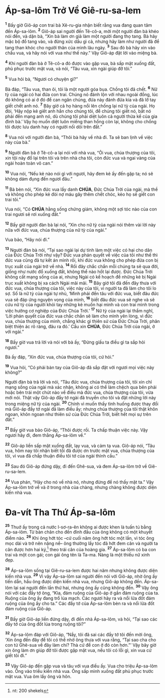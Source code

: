 # Áp-sa-lôm Trở Về Giê-ru-sa-lem
<sup><b>1</b></sup> Bấy giờ Giô-áp con trai bà Xê-ru-gia nhận biết rằng vua đang quan tâm đến Áp-sa-lôm. <sup><b>2</b></sup> Giô-áp sai người đến Tê-cô-a, mời một người đàn bà khéo nói đến, và dặn bà, “Xin bà làm ơn giả làm một người đang thọ tang. Bà hãy mặc bộ đồ tang vào, và đừng xức dầu gì cả, nhưng hãy làm như người đã để tang than khóc cho người thân của mình lâu ngày. <sup><b>3</b></sup> Sau đó bà hãy xin vào chầu vua, và hãy nói với vua như thế này.” Vậy Giô-áp đặt lời vào miệng bà.

<sup><b>4</b></sup> Khi người đàn bà ở Tê-cô-a đó được vào gặp vua, bà sấp mặt xuống đất, phủ phục trước mặt vua, và nói, “Tâu vua, xin ngài giúp đỡ tôi.”

<sup><b>5</b></sup> Vua hỏi bà, “Ngươi có chuyện gì?”

Bà đáp, “Tâu vua, than ôi, tôi là một người góa bụa. Chồng tôi đã chết. <sup><b>6</b></sup> Nữ tỳ của ngài có hai đứa con trai. Chúng nó đánh lộn với nhau ngoài đồng, lúc đó không có ai ở đó để can ngăn chúng, đứa này đánh đứa kia và đã lỡ tay giết chết anh nó. <sup><b>7</b></sup> Bây giờ cả họ hàng nổi lên chống lại nữ tỳ của ngài. Họ đòi, ‘Hãy nộp kẻ giết anh hắn cho chúng tôi, để chúng tôi giết nó, bắt nó phải đền mạng anh nó, dù chúng tôi phải diệt luôn cả người thừa kế của gia đình bà.’ Vậy họ muốn diệt luôn miếng than hồng còn lại, không cho chồng tôi được lưu danh hay có người nối dõi trên đất.”

<sup><b>8</b></sup> Vua nói với người đàn bà, “Thôi bà hãy về nhà đi. Ta sẽ ban lịnh về việc này của bà.”

<sup><b>9</b></sup> Người đàn bà ở Tê-cô-a lại nói với nhà vua, “Ôi vua, chúa thượng của tôi, xin tội này đổ lại trên tôi và trên nhà cha tôi, còn đức vua và ngai vàng của ngài hoàn toàn vô can.”

<sup><b>10</b></sup> Vua nói, “Nếu kẻ nào nói gì với ngươi, hãy đem kẻ ấy đến gặp ta; nó sẽ không dám đụng đến ngươi đâu.”

<sup><b>11</b></sup> Bà bèn nói, “Xin đức vua lấy danh **CHÚA**, Đức Chúa Trời của ngài, mà thề và không cho phép kẻ đòi nợ máu gây thêm chết chóc, kẻo họ sẽ giết con trai tôi.”

Vua nói, “Có **CHÚA** hằng sống chứng giám, không một sợi tóc nào của con trai ngươi sẽ rơi xuống đất.”

<sup><b>12</b></sup> Bấy giờ người đàn bà lại nói, “Xin cho nữ tỳ của ngài nói thêm vài lời này nữa với đức vua, chúa thượng của nữ tỳ của ngài.”

Vua bảo, “Hãy nói đi.”

<sup><b>13</b></sup> Người đàn bà nói, “Tại sao ngài lại dự tính làm một việc có hại cho dân của Đức Chúa Trời như vậy? Đức vua phán quyết về việc của tôi như thế thì đức vua cũng đã tự kết án mình rồi, khi đức vua không cho phép đứa con bị trục xuất của ngài trở về nhà. <sup><b>14</b></sup> Rồi đây chắc chắn mỗi chúng ta sẽ qua đời, giống như nước đổ xuống đất, không thể nào hốt lại được. Đức Chúa Trời không cất mạng sống của ai, nhưng Ngài có kế hoạch để những kẻ bị Ngài trục xuất không bị xa cách Ngài mãi mãi. <sup><b>15</b></sup> Bây giờ tôi đã đến đây thưa với đức vua, chúa thượng của tôi, việc này của tôi, vì người ta đã làm cho tôi lo sợ. Số là nữ tỳ của ngài tự nhủ, ‘Mình phải đến tâu với đức vua, biết đâu đức vua sẽ đáp ứng nguyện vọng của mình, <sup><b>16</b></sup> biết đâu đức vua sẽ nghe và sẽ cứu nữ tỳ của người khỏi tay những kẻ muốn hại mình và con trai mình trong việc hưởng cơ nghiệp của Đức Chúa Trời.’ <sup><b>17</b></sup> Nữ tỳ của ngài lại thầm nghĩ, ‘Lời phán quyết của đức vua chắc chắn sẽ làm cho mình yên lòng, vì đức vua, chúa thượng của mình, chẳng khác gì thiên sứ của Đức Chúa Trời, phân biệt thiện ác rõ ràng, đâu ra đó.’ Cầu xin **CHÚA**, Đức Chúa Trời của ngài, ở với ngài.”

<sup><b>18</b></sup> Bấy giờ vua trả lời và nói với bà ấy, “Đừng giấu ta điều gì ta sắp hỏi ngươi.”

Bà ấy đáp, “Xin đức vua, chúa thượng của tôi, cứ hỏi.”

<sup><b>19</b></sup> Vua hỏi, “Có phải bàn tay của Giô-áp đã sắp đặt với ngươi mọi việc này không?”

Người đàn bà trả lời và nói, “Tâu đức vua, chúa thượng của tôi, tôi xin chỉ mạng sống của ngài mà xác nhận, không ai có thể làm chệch qua bên phải hoặc bên trái một chút nào về điều mà đức vua, chúa thượng của tôi, vừa mới nói. Thật vậy Giô-áp đầy tớ ngài đã truyền cho tôi và đặt những lời này trong miệng nữ tỳ của ngài. <sup><b>20</b></sup> Chính vì muốn thấy tình huống được thay đổi mà Giô-áp đầy tớ ngài đã làm điều ấy; nhưng chúa thượng của tôi thật khôn ngoan, khôn ngoan như thiên sứ của Đức Chúa Trời, biết hết mọi sự trên đất.”

<sup><b>21</b></sup> Bấy giờ vua bảo Giô-áp, “Thôi được rồi. Ta chấp thuận việc này. Vậy ngươi hãy đi, đem thằng Áp-sa-lôm về.”

<sup><b>22</b></sup> Giô-áp liền sấp mặt xuống đất, lạy vua, và cảm tạ vua. Giô-áp nói, “Tâu vua, hôm nay tôi nhận biết tôi đã được ơn trước mặt vua, chúa thượng của tôi, vì vua đã chấp thuận điều tôi tớ của ngài thỉnh cầu.”

<sup><b>23</b></sup> Sau đó Giô-áp đứng dậy, đi đến Ghê-sua, và đem Áp-sa-lôm trở về Giê-ru-sa-lem.

<sup><b>24</b></sup> Vua phán, “Hãy cho nó về nhà nó, nhưng đừng để nó thấy mặt ta.” Vậy Áp-sa-lôm trở về và ở trong nhà của chàng, nhưng chàng không được diện kiến nhà vua.


# Đa-vít Tha Thứ Áp-sa-lôm
<sup><b>25</b></sup> Thuở ấy trong cả nước I-sơ-ra-ên không ai được khen là tuấn tú bằng Áp-sa-lôm. Từ bàn chân cho đến đỉnh đầu của ông không có một khuyết điểm nào. <sup><b>26</b></sup> Khi ông hớt tóc –cứ cuối năm ông hớt tóc một lần, vì tóc ông mọc dài và trở nên nặng nề– ông thường lấy tóc đã hớt đem cân và người ta cân được hơn hai ký,[^1-de924660-8b2c-4bec-87d1-c40360835997] theo trái cân của hoàng gia. <sup><b>27</b></sup> Áp-sa-lôm có ba con trai và một con gái; con gái ông tên là Ta-ma. Nàng là một thiếu nữ xinh đẹp.

<sup><b>28</b></sup> Áp-sa-lôm sống tại Giê-ru-sa-lem được hai năm nhưng không được diện kiến nhà vua. <sup><b>29</b></sup> Vì vậy Áp-sa-lôm sai người đến nói với Giô-áp, nhờ ông ấy tiến dẫn, hầu ông được diện kiến nhà vua, nhưng Giô-áp không đến. Áp-sa-lôm lại sai người đến lần thứ hai, nhưng ông ấy cũng không đến. <sup><b>30</b></sup> Vậy ông nói với các đầy tớ ông, “Kìa, đám ruộng của Giô-áp ở gần đám ruộng của ta. Ruộng của ông ấy đang trổ lúa mạch. Các ngươi hãy ra và nổi lửa đốt đám ruộng của ông ấy cho ta.” Các đầy tớ của Áp-sa-lôm bèn ra và nổi lửa đốt đám ruộng của Giô-áp.

<sup><b>31</b></sup> Bấy giờ Giô-áp liền đứng dậy, đi đến nhà Áp-sa-lôm, và hỏi, “Tại sao các đầy tớ của ông đốt lúa trong ruộng tôi?”

<sup><b>32</b></sup> Áp-sa-lôm đáp với Giô-áp, “Nầy, tôi đã sai các đầy tớ tôi đến mời ông, ‘Xin ông đến đây để tôi có thể nhờ ông thưa với vua rằng, “Tại sao cha cho con từ Ghê-sua về đây làm chi? Thà cứ để con ở đó còn hơn.”’ Vậy bây giờ xin ông làm ơn giúp đỡ tôi được gặp mặt vua, nếu tôi có lỗi gì, xin vua cứ giết tôi đi.”

<sup><b>33</b></sup> Vậy Giô-áp đến gặp vua và tâu với vua điều ấy. Vua cho triệu Áp-sa-lôm vào. Ông vào triều kiến nhà vua. Ông sấp mình xuống đất phủ phục trước mặt vua. Vua ôm lấy ông và hôn.

[^1-de924660-8b2c-4bec-87d1-c40360835997]: nt: 200 shekels